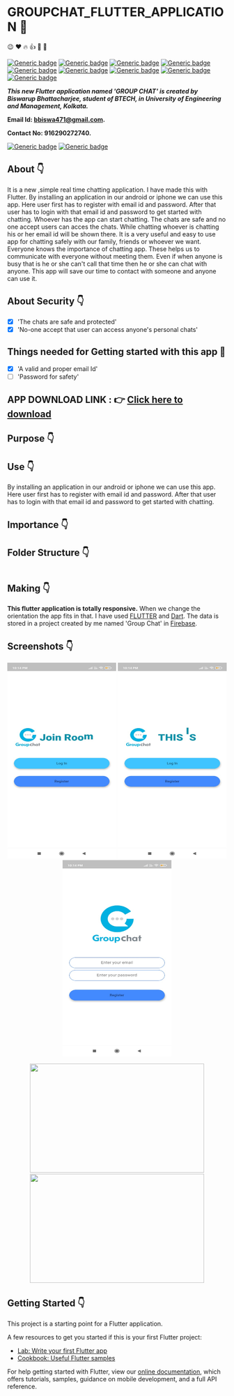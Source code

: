 # GROUPCHAT_FLUTTER_APPLICATION :star_struck: 
:wink: :heart: :fire: :thumbsup: :speech_balloon: :couplekiss:

[![Generic badge](https://img.shields.io/badge/advance-Flutter-red)](https://shields.io/) [![Generic badge](https://img.shields.io/badge/advance-Dart-green)](https://shields.io/) [![Generic badge](https://img.shields.io/badge/Dart-Math-yellow)](https://shields.io/) [![Generic badge](https://img.shields.io/badge/android-ios-yellowgreen)](https://shields.io/) [![Generic badge](https://img.shields.io/badge/Material-UI-blue)](https://shields.io/) [![Generic badge](https://img.shields.io/badge/custom-widgets-orange)](https://shields.io/) [![Generic badge](https://img.shields.io/badge/sdk-%22%3E%3D2.7.0%20%3C3.0.0%22-purple)](https://shields.io/) [![Generic badge](https://img.shields.io/badge/cupertino__icons-%5E0.1.3-maroon)](https://shields.io/) [![Generic badge](https://img.shields.io/badge/splashscreen-%5E1.2.0-blueviolet)](https://shields.io/)

***This new Flutter application named 'GROUP CHAT' is created by Biswarup Bhattacharjee, student of BTECH, in University of Engineering and Management, Kolkata.***

**Email Id: bbiswa471@gmail.com.** 

**Contact No: 916290272740.** 

[![Generic badge](https://img.shields.io/badge/contact%20me-facebook-blue)](https://www.facebook.com/biswarup.bhattacharjee.5811) [![Generic badge](https://img.shields.io/badge/visit%20my%20projects%20-github-brightgreen)](https://github.com/biswa2210)

## About :point_down: 

<div align="justified">
It is a new ,simple real time chatting application. I have made this with Flutter. By installing an application in our android or iphone we can use this app. Here user first has to register with email id and password. After that user has to login with that email id and password to get started with chatting. Whoever has the app can start chatting. The chats are safe and no one accept users can acces the chats. While chatting whoever is chatting his or her email id will be shown there. It is a very useful and easy to use app for chatting safely with our family, friends or whoever we want. Everyone knows the importance of chatting app. These helps us to communicate with everyone without meeting them. Even if when anyone is busy that is he or she can't call that time then he or she can chat with anyone. This app will save our time to contact with someone and anyone can use it.        

</div>

## About Security :point_down:
 - [x] 'The chats are safe and protected'
 - [x] 'No-one accept that user can access anyone's personal chats'
## Things needed for Getting started with this app :speech_balloon:
 - [x] 'A valid and proper email Id'
 - [ ] 'Password for safety'
       
## APP DOWNLOAD LINK : :point_right: <a href="" download>Click here to download</a>

## Purpose :point_down:

<div align="justified">
  
</div>

## Use :point_down:

<div align="justified">
By installing an application in our android or iphone we can use this app. Here user first has to register with email id and password. After that user has to login with that email id and password to get started with chatting.          
</div>      
       
## Importance :point_down:

<div align="justified">

</div>

## Folder Structure :point_down:
```bash

 ```                      

## Making :point_down:

<div align="justified">

**This flutter application is totally responsive.** When we change the orientation the app fits in that. I have used [FLUTTER](https://flutter.dev/?gclid=Cj0KCQjw38-DBhDpARIsADJ3kjliHdMH2hA97bBGqJtW5ORUUksCxpZ8cnrSWaH__HevGftAmP8AmvIaAhNlEALw_wcB&gclsrc=aw.ds) and [Dart](https://dart.dev/). The data is stored in a project created by me named 'Group Chat' in [Firebase](https://firebase.google.com/).
</div>

## Screenshots :point_down: 

<div align="center">
<a href="pics/gc1.jpeg"><img src="pics/gc1.jpeg" width="250" height= "450"></a> <a href="pics/gc2.jpeg"><img src="pics/gc2.jpeg" width="250" height= "450"></a> <a href="pics/gc3.jpeg"><img src="pics/gc3.jpeg" width="250" height= "450"></a>
            
<a href="pics/m16.jpeg"><img src="pics/m16.jpeg" width="400" height= "250"></a> <a href="pics/m20.jpeg"><img src="pics/m20.jpeg" width="400" height= "250"></a>
</div>

## Getting Started :point_down: 

This project is a starting point for a Flutter application.

A few resources to get you started if this is your first Flutter project:

- [Lab: Write your first Flutter app](https://flutter.dev/docs/get-started/codelab)
- [Cookbook: Useful Flutter samples](https://flutter.dev/docs/cookbook)

For help getting started with Flutter, view our
[online documentation](https://flutter.dev/docs), which offers tutorials,
samples, guidance on mobile development, and a full API reference.

